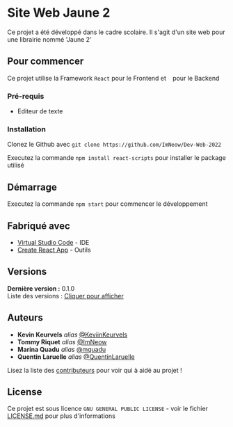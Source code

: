 # Site Web Jaune 2

Ce projet a été développé dans le cadre scolaire.
Il s'agit d'un site web pour une librairie nommé 'Jaune 2'

## Pour commencer

Ce projet utilise la Framework ``React`` pour le Frontend et `` `` pour le Backend

### Pré-requis

- Editeur de texte

### Installation

Clonez le Github avec ``git clone https://github.com/ImNeow/Dev-Web-2022``

Executez la commande ``npm install react-scripts`` pour installer le package utilisé

## Démarrage

Executez la commande ``npm start`` pour commencer le développement

## Fabriqué avec

* [Virtual Studio Code](https://code.visualstudio.com/) - IDE  
* [Create React App](https://github.com/facebook/create-react-app) - Outils  



## Versions  
**Dernière version :** 0.1.0  
Liste des versions : [Cliquer pour afficher](https://github.com/ImNeow/Dev-Web-2022/branches)  


## Auteurs

* **Kevin Keurvels** _alias_ [@KeviinKeurvels](https://github.com/KeviinKeurvels)
* **Tommy Riquet** _alias_ [@ImNeow](https://github.com/ImNeow)
* **Marina Quadu** _alias_ [@mquadu](https://github.com/mquadu)
* **Quentin Laruelle** _alias_ [@QuentinLaruelle](https://github.com/QuentinLaruelle)

Lisez la liste des [contributeurs](https://github.com/ImNeow/Dev-Web-2022/contributors) pour voir qui à aidé au projet !

## License

Ce projet est sous licence ``GNU GENERAL PUBLIC LICENSE`` - voir le fichier [LICENSE.md](https://github.com/ImNeow/Dev-Web-2022/blob/V0.1.0/LICENSE) pour plus d'informations

